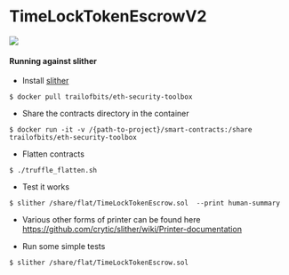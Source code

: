 TimeLockTokenEscrowV2
=========

![](https://github.com/blockrockettech/TimeLockTokenEscrowV2/workflows/Test%20Smart%20Contracts/badge.svg)


#### Running against slither

* Install [slither](https://github.com/crytic/slither)
```
$ docker pull trailofbits/eth-security-toolbox
```

* Share the contracts directory in the container
```
$ docker run -it -v /{path-to-project}/smart-contracts:/share  trailofbits/eth-security-toolbox
```

* Flatten contracts
```
$ ./truffle_flatten.sh
```

* Test it works
```
$ slither /share/flat/TimeLockTokenEscrow.sol  --print human-summary
```

- Various other forms of printer can be found here https://github.com/crytic/slither/wiki/Printer-documentation

* Run some simple tests
```
$ slither /share/flat/TimeLockTokenEscrow.sol
```
